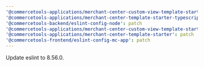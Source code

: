 ```yaml
---
'@commercetools-applications/merchant-center-custom-view-template-starter-typescript': patch
'@commercetools-applications/merchant-center-template-starter-typescript': patch
'@commercetools-backend/eslint-config-node': patch
'@commercetools-applications/merchant-center-custom-view-template-starter': patch
'@commercetools-applications/merchant-center-template-starter': patch
'@commercetools-frontend/eslint-config-mc-app': patch
---
```


Update eslint to 8.56.0.
